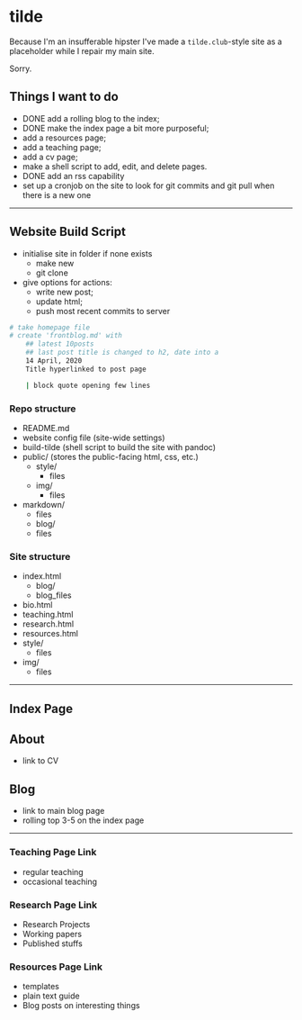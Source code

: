 # tilde

Because I'm an insufferable hipster I've made a `tilde.club`-style site as a placeholder while I repair my main site.

Sorry.

## Things I want to do

* DONE add a rolling blog to the index;
* DONE make the index page a bit more purposeful;
* add a resources page;
* add a teaching page;
* add a cv page;
* make a shell script to add, edit, and delete pages.
* DONE add an rss capability
* set up a cronjob on the site to look for git commits and git pull when there is a new one

---

## Website Build Script

* initialise site in folder if none exists
    * make new
    * git clone
* give options for actions:
    * write new post;
    * update html;
    * push most recent commits to server

```sh
# take homepage file
# create 'frontblog.md' with
    ## latest 10posts
    ## last post title is changed to h2, date into a
    14 April, 2020
    Title hyperlinked to post page

    | block quote opening few lines
```

### Repo structure

* README.md
* website config file (site-wide settings)
* build-tilde (shell script to build the site with pandoc)
* public/ (stores the public-facing html, css, etc.)
    * style/
        * files
    * img/
        * files
* markdown/
    * files
    * blog/
	* files

### Site structure

* index.html
    * blog/
	* blog_files
* bio.html
* teaching.html
* research.html
* resources.html
* style/
    * files
* img/
    * files

---

## Index Page

## About
* link to CV

## Blog
* link to main blog page
* rolling top 3-5 on the index page

---

### Teaching Page Link
* regular teaching
* occasional teaching

### Research Page Link
* Research Projects
* Working papers
* Published stuffs

### Resources Page Link
* templates
* plain text guide
* Blog posts on interesting things
